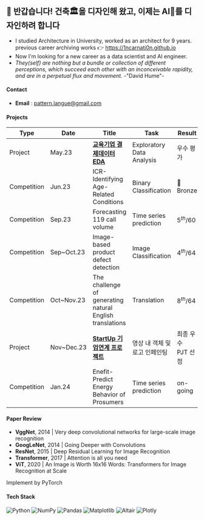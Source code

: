 ## 👋 반갑습니다! 건축🏛을 디자인해 왔고, 이제는 AI🦾를 디자인하려 합니다

- I studied Architecture in University, worked as an architect for 9 years. <br>
  previous career archiving works 👉 https://1ncarnati0n.github.io
- Now I'm looking for a new career as a data scientist and AI engineer.
- *They(self) are nothing but a bundle or collection of different perceptions, which succeed each other with an inconceivable rapidity, and are in a perpetual flux and movement.*    -"David Hume"- 

#### Contact

- **Email** : pattern.langue@gmail.com

#### Projects

| Type        | Date       | Title                                                                            | Task                          | Result           | Host                                |
| ----------- | ---------- | -------------------------------------------------------------------------------- | ----------------------------- | ---------------- | ----------------------------------- |
| Project     | May.23     | [**교육기업 결제데이터 EDA**](https://github.com/YearDream9jo/EDA_Project)            | Exploratory Data Analysis     | 우수 평가           | Day1company                         |
| Competition | Jun.23     | ICR-Identifying Age-Related Conditions                                           | Binary Classification         | 🥉Bronze         | Kaggle <br> (InVitro Cell Research) |
| Competition | Sep.23     | Forecasting 119 call volume                                                      | Time series prediction        | $5^{th}/60$      | AI CONNECT <br> (Mind's&Company)    |
| Competition | Sep~Oct.23 | Image-based product defect detection                                             | Image Classification          | $4^{th}/64$      | AI CONNECT <br> (Mind's&Company)    |
| Competition | Oct~Nov.23 | The challenge of generating natural English translations                         | Translation                   | $8^{th}/64$      | AI CONNECT <br> (Mind's&Company)    |
| Project     | Nov~Dec.23 | [**StartUp 기업연계 프로젝트**](https://github.com/1ncarnati0n/inpaintingVideo)       | 영상 내 객체 및 로고 인페인팅        | 최종 우수 PJT 선정   | Mind's&Company, <br> 커넥트브릭        |
| Competition | Jan.24     | Enefit-Predict Energy Behavior of Prosumers                                      | Time series prediction        | on-going         | Kaggle (Enefit)                     |

#### Paper Review

- **VggNet**, 2014 | Very deep convolutional networks for large-scale image recognition
- **GoogLeNet**, 2014 | Going Deeper with Convolutions
- **ResNet**, 2015 | Deep Residual Learning for Image Recognition
- **Transformer**, 2017 | Attention is all you need
- **ViT**, 2020 | An Image is Worth 16x16 Words: Transformers for Image Recognition at Scale

Implement by PyTorch

#### Tech Stack

![Python](https://img.shields.io/badge/Python-FFD43B?style=for-the-badge&logo=python&logoColor=blue) ![NumPy](https://img.shields.io/badge/Numpy-777BB4?style=for-the-badge&logo=numpy&logoColor=white) ![Pandas](https://img.shields.io/badge/Pandas-2C2D72?style=for-the-badge&logo=pandas&logoColor=white) ![Matplotlib](https://img.shields.io/badge/Matplotlib-6ebafe.svg?style=for-the-badge&logo=Matplotlib&logoColor=black) ![Altair](https://img.shields.io/badge/Altair-%23d9ead3.svg?style=for-the-badge&logo=Altair&logoColor=white) ![Plotly](https://img.shields.io/badge/Plotly-%233F4F75.svg?style=for-the-badge&logo=plotly&logoColor=white)
